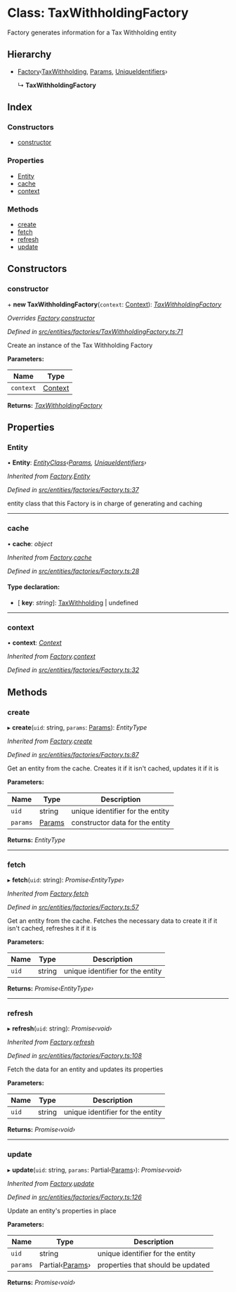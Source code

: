 # Class: TaxWithholdingFactory

Factory generates information for a Tax Withholding entity

## Hierarchy

* [Factory](_entities_factories_factory_.factory.md)‹[TaxWithholding](_entities_taxwithholding_.taxwithholding.md), [Params](../interfaces/_entities_taxwithholding_.params.md), [UniqueIdentifiers](../interfaces/_entities_taxwithholding_.uniqueidentifiers.md)›

  ↳ **TaxWithholdingFactory**

## Index

### Constructors

* [constructor](_entities_factories_taxwithholdingfactory_.taxwithholdingfactory.md#constructor)

### Properties

* [Entity](_entities_factories_taxwithholdingfactory_.taxwithholdingfactory.md#entity)
* [cache](_entities_factories_taxwithholdingfactory_.taxwithholdingfactory.md#cache)
* [context](_entities_factories_taxwithholdingfactory_.taxwithholdingfactory.md#context)

### Methods

* [create](_entities_factories_taxwithholdingfactory_.taxwithholdingfactory.md#create)
* [fetch](_entities_factories_taxwithholdingfactory_.taxwithholdingfactory.md#fetch)
* [refresh](_entities_factories_taxwithholdingfactory_.taxwithholdingfactory.md#refresh)
* [update](_entities_factories_taxwithholdingfactory_.taxwithholdingfactory.md#update)

## Constructors

###  constructor

\+ **new TaxWithholdingFactory**(`context`: [Context](_context_.context.md)): *[TaxWithholdingFactory](_entities_factories_taxwithholdingfactory_.taxwithholdingfactory.md)*

*Overrides [Factory](_entities_factories_factory_.factory.md).[constructor](_entities_factories_factory_.factory.md#constructor)*

*Defined in [src/entities/factories/TaxWithholdingFactory.ts:71](https://github.com/PolymathNetwork/polymath-sdk/blob/fb8c7c9/src/entities/factories/TaxWithholdingFactory.ts#L71)*

Create an instance of the Tax Withholding Factory

**Parameters:**

Name | Type |
------ | ------ |
`context` | [Context](_context_.context.md) |

**Returns:** *[TaxWithholdingFactory](_entities_factories_taxwithholdingfactory_.taxwithholdingfactory.md)*

## Properties

###  Entity

• **Entity**: *[EntityClass](../interfaces/_entities_factories_factory_.entityclass.md)‹[Params](../interfaces/_entities_taxwithholding_.params.md), [UniqueIdentifiers](../interfaces/_entities_taxwithholding_.uniqueidentifiers.md)›*

*Inherited from [Factory](_entities_factories_factory_.factory.md).[Entity](_entities_factories_factory_.factory.md#entity)*

*Defined in [src/entities/factories/Factory.ts:37](https://github.com/PolymathNetwork/polymath-sdk/blob/fb8c7c9/src/entities/factories/Factory.ts#L37)*

entity class that this Factory is in charge of generating and caching

___

###  cache

• **cache**: *object*

*Inherited from [Factory](_entities_factories_factory_.factory.md).[cache](_entities_factories_factory_.factory.md#cache)*

*Defined in [src/entities/factories/Factory.ts:28](https://github.com/PolymathNetwork/polymath-sdk/blob/fb8c7c9/src/entities/factories/Factory.ts#L28)*

#### Type declaration:

* \[ **key**: *string*\]: [TaxWithholding](_entities_taxwithholding_.taxwithholding.md) | undefined

___

###  context

• **context**: *[Context](_context_.context.md)*

*Inherited from [Factory](_entities_factories_factory_.factory.md).[context](_entities_factories_factory_.factory.md#context)*

*Defined in [src/entities/factories/Factory.ts:32](https://github.com/PolymathNetwork/polymath-sdk/blob/fb8c7c9/src/entities/factories/Factory.ts#L32)*

## Methods

###  create

▸ **create**(`uid`: string, `params`: [Params](../interfaces/_entities_taxwithholding_.params.md)): *EntityType*

*Inherited from [Factory](_entities_factories_factory_.factory.md).[create](_entities_factories_factory_.factory.md#create)*

*Defined in [src/entities/factories/Factory.ts:87](https://github.com/PolymathNetwork/polymath-sdk/blob/fb8c7c9/src/entities/factories/Factory.ts#L87)*

Get an entity from the cache. Creates it if it isn't cached, updates it if it is

**Parameters:**

Name | Type | Description |
------ | ------ | ------ |
`uid` | string | unique identifier for the entity |
`params` | [Params](../interfaces/_entities_taxwithholding_.params.md) | constructor data for the entity  |

**Returns:** *EntityType*

___

###  fetch

▸ **fetch**(`uid`: string): *Promise‹EntityType›*

*Inherited from [Factory](_entities_factories_factory_.factory.md).[fetch](_entities_factories_factory_.factory.md#fetch)*

*Defined in [src/entities/factories/Factory.ts:57](https://github.com/PolymathNetwork/polymath-sdk/blob/fb8c7c9/src/entities/factories/Factory.ts#L57)*

Get an entity from the cache. Fetches the necessary data to create it if it isn't cached, refreshes it if it is

**Parameters:**

Name | Type | Description |
------ | ------ | ------ |
`uid` | string | unique identifier for the entity  |

**Returns:** *Promise‹EntityType›*

___

###  refresh

▸ **refresh**(`uid`: string): *Promise‹void›*

*Inherited from [Factory](_entities_factories_factory_.factory.md).[refresh](_entities_factories_factory_.factory.md#refresh)*

*Defined in [src/entities/factories/Factory.ts:108](https://github.com/PolymathNetwork/polymath-sdk/blob/fb8c7c9/src/entities/factories/Factory.ts#L108)*

Fetch the data for an entity and updates its properties

**Parameters:**

Name | Type | Description |
------ | ------ | ------ |
`uid` | string | unique identifier for the entity  |

**Returns:** *Promise‹void›*

___

###  update

▸ **update**(`uid`: string, `params`: Partial‹[Params](../interfaces/_entities_taxwithholding_.params.md)›): *Promise‹void›*

*Inherited from [Factory](_entities_factories_factory_.factory.md).[update](_entities_factories_factory_.factory.md#update)*

*Defined in [src/entities/factories/Factory.ts:126](https://github.com/PolymathNetwork/polymath-sdk/blob/fb8c7c9/src/entities/factories/Factory.ts#L126)*

Update an entity's properties in place

**Parameters:**

Name | Type | Description |
------ | ------ | ------ |
`uid` | string | unique identifier for the entity |
`params` | Partial‹[Params](../interfaces/_entities_taxwithholding_.params.md)› | properties that should be updated  |

**Returns:** *Promise‹void›*
